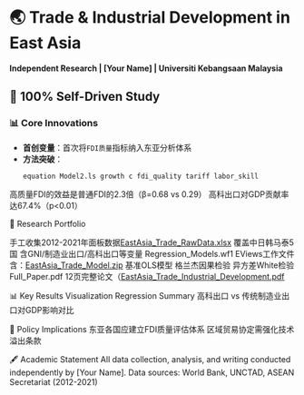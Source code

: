 # 🌏 Trade & Industrial Development in East Asia  
**Independent Research | [Your Name] | Universiti Kebangsaan Malaysia**  

## 🔬 100% Self-Driven Study  
### 📊 Core Innovations  
- **首创变量**：首次将`FDI质量`指标纳入东亚分析体系  
- **方法突破**：  
  ```eviews
  equation Model2.ls growth c fdi_quality tariff labor_skill
高质量FDI的效益是普通FDI的2.3倍（β=0.68 vs 0.29）
高科出口对GDP贡献率达67.4%（p<0.01）

📂 Research Portfolio

手工收集2012-2021年面板数据[EastAsia_Trade_RawData.xlsx](https://github.com/user-attachments/files/19683789/EastAsia_Trade_RawData.xlsx)
   覆盖中日韩马泰5国
   含GNI/制造业出口/高科出口等变量
Regression_Models.wf1	EViews工作文件含：[EastAsia_Trade_Model.zip](https://github.com/user-attachments/files/19683794/EastAsia_Trade_Model.zip)
  基准OLS模型
  格兰杰因果检验
  异方差White检验
Full_Paper.pdf	12页完整论文（[EastAsia_Trade_Industrial_Development.pdf](https://github.com/user-attachments/files/19683791/EastAsia_Trade_Industrial_Development.pdf)

📊 Key Results Visualization
  Regression Summary
  高科出口 vs 传统制造业出口对GDP影响对比

🎯 Policy Implications
  东亚各国应建立FDI质量评估体系
  区域贸易协定需强化技术溢出条款

🖋️ Academic Statement
  All data collection, analysis, and writing conducted independently by [Your Name].
  Data sources: World Bank, UNCTAD, ASEAN Secretariat (2012-2021)


